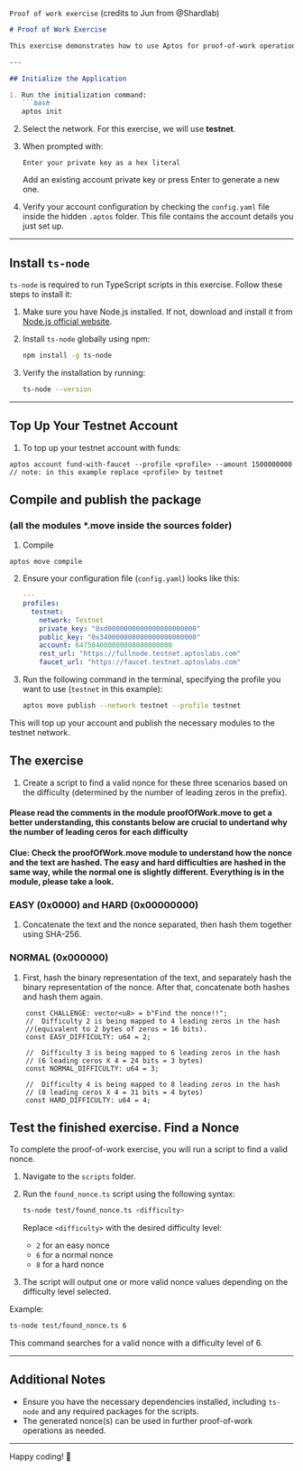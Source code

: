 ``Proof of work exercise``
(credits to Jun from @Shardlab)

```markdown
# Proof of Work Exercise  

This exercise demonstrates how to use Aptos for proof-of-work operations. Follow the steps below to get started.  

---

## Initialize the Application  

1. Run the initialization command:  
   ```bash
   aptos init
   ```  

2. Select the network. For this exercise, we will use **testnet**.  

3. When prompted with:  
   ```
   Enter your private key as a hex literal
   ```  
   Add an existing account private key or press Enter to generate a new one.  

4. Verify your account configuration by checking the `config.yaml` file inside the hidden `.aptos` folder. This file contains the account details you just set up.  

---

## Install `ts-node`  

`ts-node` is required to run TypeScript scripts in this exercise. Follow these steps to install it:  

1. Make sure you have Node.js installed. If not, download and install it from [Node.js official website](https://nodejs.org/).  

2. Install `ts-node` globally using npm:  
   ```bash
   npm install -g ts-node
   ```  

3. Verify the installation by running:  
   ```bash
   ts-node --version
   ```  

---

## Top Up Your Testnet Account  

1. To top up your testnet account with funds: 
```
aptos account fund-with-faucet --profile <profile> --amount 1500000000
// note: in this example replace <profile> by testnet
```

## Compile and publish the package 
### (all the modules *.move inside the sources folder)  

1. Compile
   
```
aptos move compile
```

2. Ensure your configuration file (`config.yaml`) looks like this:  
   ```yaml
   ---
   profiles:
     testnet:
       network: Testnet
       private_key: "0xd0000000000000000000000"
       public_key: "0x340000000000000000000000"
       account: 647584000000000000000000
       rest_url: "https://fullnode.testnet.aptoslabs.com"
       faucet_url: "https://faucet.testnet.aptoslabs.com"
   ```  

3. Run the following command in the terminal, specifying the profile you want to use (`testnet` in this example):  
   ```bash
   aptos move publish --network testnet --profile testnet
   ```  

This will top up your account and publish the necessary modules to the testnet network.  

## The exercise

1. Create a script to find a valid nonce for these three scenarios based on the difficulty (determined by the number of leading zeros in the prefix).

#### Please read the comments in the module proofOfWork.move to get a better understanding, this constants below are crucial to undertand why the number of leading ceros for each difficulty 


#### Clue: Check the proofOfWork.move module to understand how the nonce and the text are hashed. The easy and hard difficulties are hashed in the same way, while the normal one is slightly different. Everything is in the module, please take a look.

### EASY (0x0000) and HARD (0x00000000)
1. Concatenate the text and the nonce separated, then hash them together using SHA-256.

### NORMAL (0x000000)
1. First, hash the binary representation of the text, and separately hash the binary representation of the nonce. After that, concatenate both hashes and hash them again.

```
    const CHALLENGE: vector<u8> = b"Find the nonce!!";
    //  Difficulty 2 is being mapped to 4 leading zeros in the hash 
    //(equivalent to 2 bytes of zeros = 16 bits).
    const EASY_DIFFICULTY: u64 = 2;

    //  Difficulty 3 is being mapped to 6 leading zeros in the hash
    // (6 leading ceros X 4 = 24 bits = 3 bytes) 
    const NORMAL_DIFFICULTY: u64 = 3;

    //  Difficulty 4 is being mapped to 8 leading zeros in the hash 
    // (8 leading ceros X 4 = 31 bits = 4 bytes) 
    const HARD_DIFFICULTY: u64 = 4;
```

## Test the finished exercise. Find a Nonce  

To complete the proof-of-work exercise, you will run a script to find a valid nonce.  

1. Navigate to the `scripts` folder.  

2. Run the `found_nonce.ts` script using the following syntax:  
   ```bash
   ts-node test/found_nonce.ts <difficulty>
   ```  
   Replace `<difficulty>` with the desired difficulty level:  
   - `2` for an easy nonce  
   - `6` for a normal nonce  
   - `8` for a hard nonce  

3. The script will output one or more valid nonce values depending on the difficulty level selected.  

Example:  
```bash
ts-node test/found_nonce.ts 6
```  

This command searches for a valid nonce with a difficulty level of 6.  

---

## Additional Notes  

- Ensure you have the necessary dependencies installed, including `ts-node` and any required packages for the scripts.  
- The generated nonce(s) can be used in further proof-of-work operations as needed.  

---  

Happy coding! 🚀  
```  
